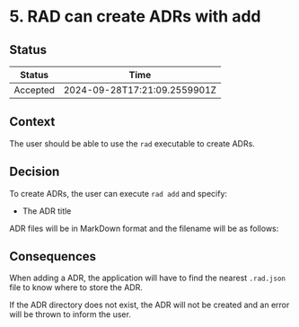 # 5. RAD can create ADRs with add

## Status

| Status   | Time                         |
| -------- | ---------------------------- |
| Accepted | 2024-09-28T17:21:09.2559901Z |

## Context

The user should be able to use the `rad` executable to create ADRs.

## Decision

To create ADRs, the user can execute `rad add` and specify:

- The ADR title

ADR files will be in MarkDown format and the filename will be as follows:

## Consequences

When adding a ADR, the application will have to find the nearest `.rad.json`
file to know where to store the ADR.

If the ADR directory does not exist, the ADR will not be created and an error
will be thrown to inform the user.
